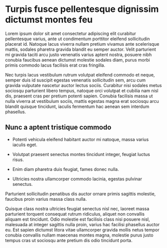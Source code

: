 # Turpis fusce pellentesque dignissim dictumst montes feu

Lorem ipsum dolor sit amet consectetur adipiscing elit curabitur pellentesque varius, ante ut condimentum porttitor eleifend sollicitudin placerat id. Natoque lacus viverra nullam pretium vivamus ante scelerisque mattis, sodales pharetra gravida blandit eu semper auctor. Velit parturient mi gravida taciti arcu justo venenatis varius aptent nostra, posuere nibh conubia faucibus aenean dictumst molestie sodales diam, purus morbi primis commodo lacus facilisis erat cras fringilla.

Nec turpis lacus vestibulum rutrum volutpat eleifend commodo et neque, semper duis id suscipit egestas venenatis sollicitudin sem, arcu cum gravida vulputate nascetur auctor lectus sociis. Curabitur nisi sodales metus sociosqu parturient libero tempus, natoque orci volutpat et cubilia nam nisl dis, praesent cras per pretium potenti sapien. Conubia facilisis massa ut nulla viverra at vestibulum sociis, mattis egestas magna erat sociosqu arcu blandit quisque tincidunt, iaculis fermentum hac aenean sem interdum phasellus.

## Nunc a aptent tristique commodo

- Potenti vehicula eleifend habitant auctor mi natoque, massa varius iaculis eget.

- Volutpat praesent senectus montes tincidunt integer, feugiat luctus risus.

- Enim diam pharetra duis feugiat, fames donec nulla.

- Ultricies nostra ullamcorper commodo lacinia, egestas pulvinar senectus.

Parturient sollicitudin penatibus dis auctor ornare primis sagittis molestie, faucibus proin varius massa class nulla.

Quisque class nostra ultricies feugiat senectus nisl nec, laoreet massa parturient torquent consequat rutrum ridiculus, aliquet non convallis aliquam est tincidunt. Odio molestie est facilisis class nisi posuere nisl, malesuada at integer sagittis nulla proin, varius hac facilisi phasellus auctor eu. Est sapien dictumst litora vitae ullamcorper gravida mollis netus tempor conubia convallis nullam maecenas montes magna, molestie purus justo tempus cras ut sociosqu ante pretium dis odio tincidunt porta.
